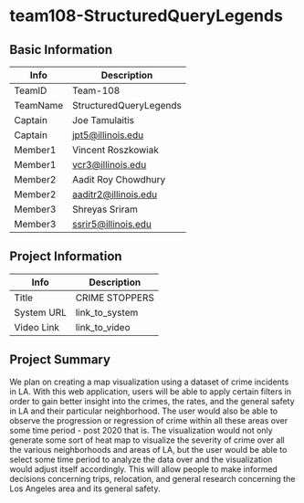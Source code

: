 # team108-StructuredQueryLegends

## Basic Information

|   Info      |        Description     |
| ----------- | ---------------------- |
| TeamID      |        Team-108        |
| TeamName    | StructuredQueryLegends |
| Captain     |      Joe Tamulaitis    |
| Captain     |   jpt5@illinois.edu    |
| Member1     |   Vincent Roszkowiak   |
| Member1     |    vcr3@illinois.edu   |
| Member2     |   Aadit Roy Chowdhury  |
| Member2     |   aaditr2@illinois.edu |
| Member3     |     Shreyas Sriram     |
| Member3     |   ssrir5@illinois.edu  |

## Project Information

|   Info      |        Description     |
| ----------- | ---------------------- |
|  Title      |       CRIME STOPPERS     |
| System URL  |      link_to_system    |
| Video Link  |      link_to_video     |

## Project Summary

We plan on creating a map visualization using a dataset of crime incidents in LA. With this web application, users will be able to apply certain filters in order to gain better insight into the crimes, the rates, and the general safety in LA and their particular neighborhood. The user would also be able to observe the progression or regression of crime within all these areas over some time period - post 2020 that is. The visualization would not only generate some sort of heat map to visualize the severity of crime over all the various neighborhoods and areas of LA, but the user would be able to select some time period to analyze the data over and the visualization would adjust itself accordingly. This will allow people to make informed decisions concerning trips, relocation, and general research concerning the Los Angeles area and its general safety.
